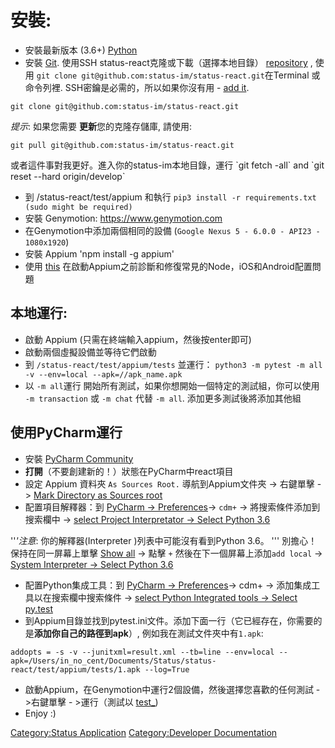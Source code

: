 # 安裝:

  - 安裝最新版本 (3.6+) [Python](https://www.python.org/downloads/)
  - 安裝 [Git](https://git-scm.com/download/mac). 使用SSH
    status-react克隆或下載（選擇本地目錄）
    [repository](https://github.com/status-im/status-react) , 使用 `git
    clone git@github.com:status-im/status-react.git`在Terminal 或命令列裡.
    SSH密鑰是必需的，所以如果你沒有用 - [add
    it](https://help.github.com/articles/connecting-to-github-with-ssh/).

<!-- end list -->

    git clone git@github.com:status-im/status-react.git

*提示*: 如果您需要 **更新**您的克隆存儲庫, 請使用:

`git pull git@github.com:status-im/status-react.git`

或者這件事對我更好。進入你的status-im本地目錄，運行 \`git fetch -all\` and \`git reset --hard
origin/develop\`

  - 到 /status-react/test/appium 和執行 `pip3 install -r requirements.txt
    (sudo might be required)`
  - 安裝 Genymotion: <https://www.genymotion.com>
  - 在Genymotion中添加兩個相同的設備 (`Google Nexus 5 - 6.0.0 - API23 - 1080x1920`)
  - 安裝 Appium 'npm install -g appium'
  - 使用
    [this](https://github.com/appium/appium-doctor/blob/master/README.md)
    在啟動Appium之前診斷和修復常見的Node，iOS和Android配置問題

## 本地運行:

  - 啟動 Appium (只需在終端輸入appium，然後按enter即可)
  - 啟動兩個虛擬設備並等待它們啟動
  - 到 `/status-react/test/appium/tests` 並運行： `python3 -m pytest -m all
    -v --env=local --apk=/`<path to apk>`/apk_name.apk`
  - 以 `-m all`運行 開始所有測試，如果你想開始一個特定的測試組，你可以使用 `-m transaction` 或 `-m
    chat` 代替 `-m all`. 添加更多測試後將添加其他組

## 使用PyCharm運行

  - 安裝 [PyCharm
    Community](https://www.jetbrains.com/pycharm/download/#section=mac)
  - **打開**（不要創建新的！）狀態在PyCharm中react項目
  - 設定 Appium 資料夾 `As Sources Root.` 導航到Appium文件夾 -\> 右鍵單擊 -\> [Mark
    Directory as Sources root](http://prntscr.com/ht1gou)
  - 配置項目解釋器：到 [PyCharm -\> Preferences](http://prntscr.com/ht1j2g)-\>
    `cdm+` -\> 將搜索條件添加到搜索欄中 -\> [select Project Interpretator -\> Select
    Python 3.6](http://prntscr.com/ht1k2k)

''*'注意*: 你的解釋器(Interpreter )列表中可能沒有看到Python 3.6。 ''' 別擔心！保持在同一屏幕上單擊
[Show all](http://prntscr.com/hsvd55) -\> 點擊 `+` 然後在下一個屏幕上添加`add local`
-\> [System Interpreter -\> Select
Python 3.6](http://prntscr.com/hsvnhf)

  - 配置Python集成工具：到 [PyCharm -\>
    Preferences](http://prntscr.com/ht1j2g)-\> cdm+ -\> 添加集成工具以在搜索欄中搜索條件
    -\> [select Python Integrated tools -\> Select
    py.test](http://prntscr.com/ht1lks)
  - 到Appium目錄並找到pytest.ini文件。添加下面一行（它已經存在，你需要的是**添加你自己的路徑到apk**）,
    例如我在測試文件夾中有`1.apk`:

`addopts = -s -v --junitxml=result.xml --tb=line --env=local
--apk=/Users/in_no_cent/Documents/Status/status-react/test/appium/tests/1.apk
--log=True`

  - 啟動Appium，在Genymotion中運行2個設備，然後選擇您喜歡的任何測試 - \>右鍵單擊 - \>運行（測試以
    [test_](http://take.ms/TqBI7))
  - Enjoy :)

[Category:Status Application](Category:Status_Application "wikilink")
[Category:Developer
Documentation](Category:Developer_Documentation "wikilink")
